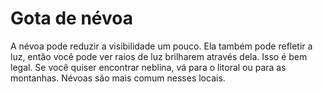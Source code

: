 # Gota de névoa

A névoa pode reduzir a visibilidade um pouco. Ela também pode refletir a luz,
então você pode ver raios de luz brilharem através dela. Isso é bem legal. Se
você quiser encontrar neblina, vá para o litoral ou para as montanhas. Névoas
são mais comum nesses locais.
